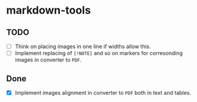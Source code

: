 # markdown-tools

## TODO

* [ ] Think on placing images in one line if widths allow this.
* [ ] Implement replacing of `[!NOTE]` and so on markers for corresonding
images in converter to `PDF`.

## Done

* [x] Implement images alignment in converter to `PDF` both in text and tables.
